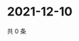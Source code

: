 # 2021-12-10

共 0 条

<!-- BEGIN WEIBO -->
<!-- 最后更新时间 Fri Dec 10 2021 16:18:03 GMT+0800 (China Standard Time) -->

<!-- END WEIBO -->
